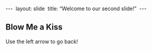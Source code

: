 ---  
layout: slide  
title: “Welcome to our second slide!”  
---  
## Blow Me a Kiss ##
Use the left arrow to go back! 
